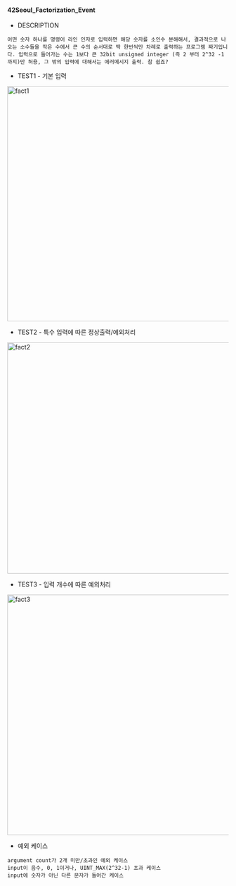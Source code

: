 #### 42Seoul_Factorization_Event

* DESCRIPTION
```
어떤 숫자 하나를 명령어 라인 인자로 입력하면 해당 숫자를 소인수 분해해서, 결과적으로 나오는 소수들을 작은 수에서 큰 수의 순서대로 딱 한번씩만 차례로 출력하는 프로그램 짜기입니다. 입력으로 들어가는 수는 1보다 큰 32bit unsigned integer (즉 2 부터 2^32 -1 까지)만 허용, 그 밖의 입력에 대해서는 에러메시지 출력. 참 쉽죠?
```

* TEST1 - 기본 입력
<img width="535" alt="fact1" src="https://user-images.githubusercontent.com/20695892/78258695-8f3c5100-7536-11ea-83d2-b0e52c8f4320.PNG">

* TEST2 - 특수 입력에 따른 정상출력/예외처리
<img width="526" alt="fact2" src="https://user-images.githubusercontent.com/20695892/78258707-95323200-7536-11ea-9511-9da6a651c3e6.PNG">

* TEST3 - 입력 개수에 따른 예외처리
<img width="547" alt="fact3" src="https://user-images.githubusercontent.com/20695892/78258709-96635f00-7536-11ea-958e-9f4063daf03b.PNG">

* 예외 케이스
```
argument count가 2개 미만/초과인 예외 케이스
input이 음수, 0, 1이거나, UINT_MAX(2^32-1) 초과 케이스
input에 숫자가 아닌 다른 문자가 들어간 케이스
```
